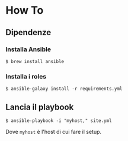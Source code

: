 # How To

## Dipendenze

### Installa Ansible

```
$ brew install ansible
```

### Installa i roles

```
$ ansible-galaxy install -r requirements.yml
```

## Lancia il playbook

```
$ ansible-playbook -i "myhost," site.yml
```

Dove `myhost` è l'host di cui fare il setup.
